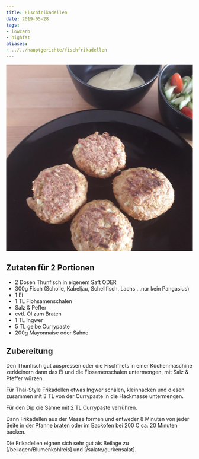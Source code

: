 ```yaml
---
title: Fischfrikadellen
date: 2019-05-28
tags:
- lowcarb
- highfat
aliases:
- ../../hauptgerichte/fischfrikadellen
---
```


![](/img/fischfrikadellen.webp)

## Zutaten für 2 Portionen

- 2 Dosen   Thunfisch in eigenem Saft ODER
- 300g      Fisch (Scholle, Kabeljau, Schellfisch, Lachs ...nur kein Pangasius)
- 1         Ei
- 1 TL      Flohsamenschalen
- Salz & Peffer
- evtl. Öl zum Braten
- 1 TL      Ingwer
- 5 TL      gelbe Currypaste
- 200g      Mayonnaise oder Sahne

## Zubereitung
Den Thunfisch gut auspressen oder die Fischfilets in einer Küchenmaschine zerkleinern dann das Ei und die Flosamenschalen untermengen, mit Salz & Pfeffer würzen.

Für Thai-Style Frikadellen etwas Ingwer schälen, kleinhacken und diesen zusammen mit 3 TL von der Currypaste in die Hackmasse untermengen.

Für den Dip die Sahne mit 2 TL Currypaste verrühren.

Dann Frikadellen aus der Masse formen und entweder 8 Minuten von jeder Seite in der Pfanne braten oder im Backofen bei 200 C ca. 20 Minuten backen.

Die Frikadellen eignen sich sehr gut als Beilage zu [/beilagen/Blumenkohlreis] und [/salate/gurkensalat].
